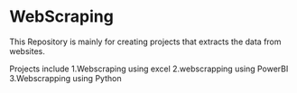 # WebScraping

This Repository is mainly for creating projects that extracts the data from websites.

Projects include
1.Webscraping using excel
2.webscrapping using PowerBI
3.Webscrapping using Python
